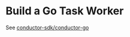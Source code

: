 # Build a Go Task Worker

See [conductor-sdk/conductor-go](https://github.com/conductor-oss/go-sdk/blob/main/README.md)
